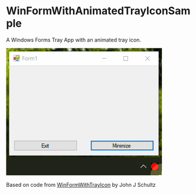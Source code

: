 # WinFormWithAnimatedTrayIconSample

A Windows Forms Tray App with an animated tray icon.

![screenshot](screenshot.gif)

Based on code from [WinFormWithTrayIcon](https://github.com/rambotech/WinFormWithTrayIcon) by John J Schultz
